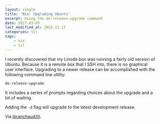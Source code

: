 ```yaml
---
layout: single
title: 'Nix: Upgrading Ubuntu'
excerpt: Using the do-release-upgrade command
date: 2017-03-03
last_modified_at: 2022-11-17
categories: til
tags:
    - nix
    - til
---
```


I recently discovered that my Linode box was running a fairly old version of
Ubuntu. Because it is a remote box that I SSH into, there is no graphical
user interface. Upgrading to a newer release can be accomplished with the
following command line utility:

```bash
do-release-upgrade
```

It includes a series of prompts regarding choices about the upgrade and a
lot of waiting.

Adding the `-d` flag will upgrade to the latest development release.

Via [jbranchaud/til](https://github.com/jbranchaud/til).
